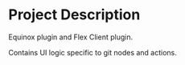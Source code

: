 # Project Description

Equinox plugin and Flex Client plugin. 

Contains UI logic specific to git nodes and actions.